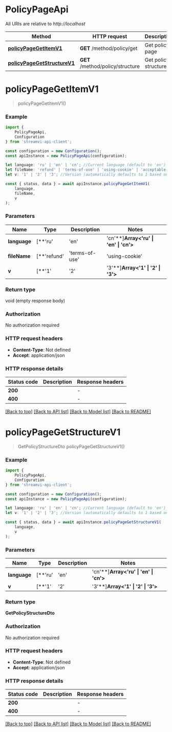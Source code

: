 # PolicyPageApi

All URIs are relative to *http://localhost*

|Method | HTTP request | Description|
|------------- | ------------- | -------------|
|[**policyPageGetItemV1**](#policypagegetitemv1) | **GET** /method/policy/get | Get policy page|
|[**policyPageGetStructureV1**](#policypagegetstructurev1) | **GET** /method/policy/structure | Get policy structure|

# **policyPageGetItemV1**
> policyPageGetItemV1()


### Example

```typescript
import {
    PolicyPageApi,
    Configuration
} from 'streamvi-api-client';

const configuration = new Configuration();
const apiInstance = new PolicyPageApi(configuration);

let language: 'ru' | 'en' | 'cn'; //Current language (default to 'en')
let fileName: 'refund' | 'terms-of-use' | 'using-cookie' | 'acceptable-use' | 'privacy-notice'; //Policy file name (default to undefined)
let v: '1' | '2' | '3'; //Version (automatically defaults to 1 based on method version, can be overridden) (optional) (default to '1')

const { status, data } = await apiInstance.policyPageGetItemV1(
    language,
    fileName,
    v
);
```

### Parameters

|Name | Type | Description  | Notes|
|------------- | ------------- | ------------- | -------------|
| **language** | [**&#39;ru&#39; | &#39;en&#39; | &#39;cn&#39;**]**Array<&#39;ru&#39; &#124; &#39;en&#39; &#124; &#39;cn&#39;>** | Current language | defaults to 'en'|
| **fileName** | [**&#39;refund&#39; | &#39;terms-of-use&#39; | &#39;using-cookie&#39; | &#39;acceptable-use&#39; | &#39;privacy-notice&#39;**]**Array<&#39;refund&#39; &#124; &#39;terms-of-use&#39; &#124; &#39;using-cookie&#39; &#124; &#39;acceptable-use&#39; &#124; &#39;privacy-notice&#39;>** | Policy file name | defaults to undefined|
| **v** | [**&#39;1&#39; | &#39;2&#39; | &#39;3&#39;**]**Array<&#39;1&#39; &#124; &#39;2&#39; &#124; &#39;3&#39;>** | Version (automatically defaults to 1 based on method version, can be overridden) | (optional) defaults to '1'|


### Return type

void (empty response body)

### Authorization

No authorization required

### HTTP request headers

 - **Content-Type**: Not defined
 - **Accept**: application/json


### HTTP response details
| Status code | Description | Response headers |
|-------------|-------------|------------------|
|**200** |  |  -  |
|**400** |  |  -  |

[[Back to top]](#) [[Back to API list]](../README.md#documentation-for-api-endpoints) [[Back to Model list]](../README.md#documentation-for-models) [[Back to README]](../README.md)

# **policyPageGetStructureV1**
> GetPolicyStructureDto policyPageGetStructureV1()


### Example

```typescript
import {
    PolicyPageApi,
    Configuration
} from 'streamvi-api-client';

const configuration = new Configuration();
const apiInstance = new PolicyPageApi(configuration);

let language: 'ru' | 'en' | 'cn'; //Current language (default to 'en')
let v: '1' | '2' | '3'; //Version (automatically defaults to 1 based on method version, can be overridden) (optional) (default to '1')

const { status, data } = await apiInstance.policyPageGetStructureV1(
    language,
    v
);
```

### Parameters

|Name | Type | Description  | Notes|
|------------- | ------------- | ------------- | -------------|
| **language** | [**&#39;ru&#39; | &#39;en&#39; | &#39;cn&#39;**]**Array<&#39;ru&#39; &#124; &#39;en&#39; &#124; &#39;cn&#39;>** | Current language | defaults to 'en'|
| **v** | [**&#39;1&#39; | &#39;2&#39; | &#39;3&#39;**]**Array<&#39;1&#39; &#124; &#39;2&#39; &#124; &#39;3&#39;>** | Version (automatically defaults to 1 based on method version, can be overridden) | (optional) defaults to '1'|


### Return type

**GetPolicyStructureDto**

### Authorization

No authorization required

### HTTP request headers

 - **Content-Type**: Not defined
 - **Accept**: application/json


### HTTP response details
| Status code | Description | Response headers |
|-------------|-------------|------------------|
|**200** |  |  -  |
|**400** |  |  -  |

[[Back to top]](#) [[Back to API list]](../README.md#documentation-for-api-endpoints) [[Back to Model list]](../README.md#documentation-for-models) [[Back to README]](../README.md)

